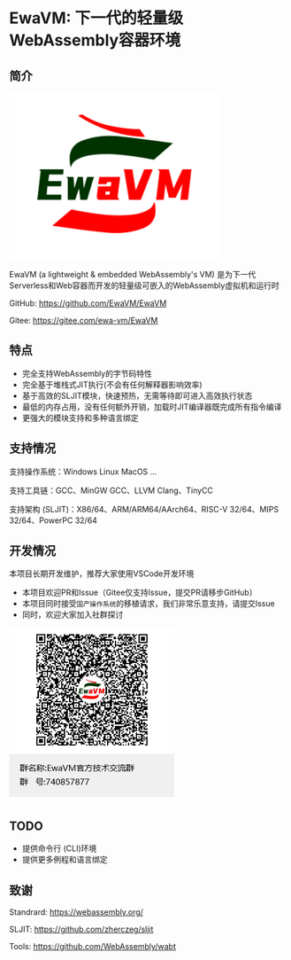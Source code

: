 # EwaVM: 下一代的轻量级WebAssembly容器环境

## 简介

![LOGO](./docs/image/logo.png)

EwaVM (a lightweight & embedded WebAssembly's VM) 是为下一代Serverless和Web容器而开发的轻量级可嵌入的WebAssembly虚拟机和运行时

GitHub: https://github.com/EwaVM/EwaVM

Gitee: https://gitee.com/ewa-vm/EwaVM

## 特点

- 完全支持WebAssembly的字节码特性
- 完全基于堆栈式JIT执行(不会有任何解释器影响效率)
- 基于高效的SLJIT模块，快速预热，无需等待即可进入高效执行状态
- 最低的内存占用，没有任何额外开销，加载时JIT编译器既完成所有指令编译
- 更强大的模块支持和多种语言绑定

## 支持情况

支持操作系统：Windows Linux MacOS ...

支持工具链：GCC、MinGW GCC、LLVM Clang、TinyCC

支持架构 (SLJIT)：X86/64、ARM/ARM64/AArch64、RISC-V 32/64、MIPS 32/64、PowerPC 32/64

## 开发情况
本项目长期开发维护，推荐大家使用VSCode开发环境
- 本项目欢迎PR和Issue（Gitee仅支持Issue，提交PR请移步GitHub）
- 本项目同时接受`国产操作系统`的移植请求，我们非常乐意支持，请提交Issue
- 同时，欢迎大家加入社群探讨

![社群](./docs/image/qqgroup.png)

## TODO
- 提供命令行 (CLI)环境
- 提供更多例程和语言绑定

## 致谢

Standrard: https://webassembly.org/

SLJIT: https://github.com/zherczeg/sljit

Tools: https://github.com/WebAssembly/wabt

